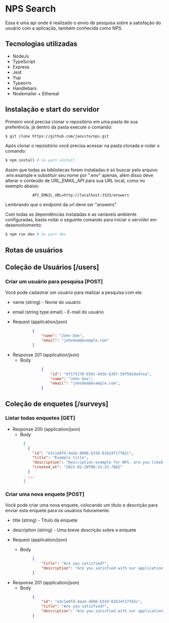 # NPS Search

Essa é uma api onde é realizado o envio de pesquisa sobre a satisfação do usuário com a aplicação, também conhecida como NPS.

## Tecnologias utilizadas
+ NodeJs
+ TypeScript
+ Express
+ Jest
+ Yup
+ Typeorm
+ Handlebars
+ Nodemailer + Ethereal

## Instalação e start do servidor
Primeiro você precisa clonar o repositório em uma pasta de sua preferência, já dentro da pasta execute o comando:
```sh
$ git clone https://github.com/jaovito/nps.git
```

Após clonar o repósitório você precisa acessar na pasta clonada e rodar o comando:
```sh
$ npm install # ou yarn install
```

Assim que todas as bibliotecas forem instaladas é só buscar pelo arquivo .env.example e substituir seu nome por ".env" apenas, além disso deve alterar o conteúdo de URL_EMAIL_API para sua URL local, como no exemplo abaixo:

                API_EMAIL_URL=http://localhost:3333/answers
Lembrando que o endpoint da url deve ser "answers"

Com todas as dependências instaladas e as variáveis ambiente configuradas, basta rodar o seguinte comando para iniciar o servidor em desenvolvimento:
```sh
$ npm run dev # ou yarn dev
```

## Rotas de usuários

## Coleção de Usuários [/users]

### Criar um usuário para pesquisa [POST]

Você pode cadastrar um usuário para realizar a pesquisa com ele.

+ name (string) - Nome do usuário
+ email (string type email) - E-mail do usuário


+ Request (application/json)

```json
            {
                "name": "John Doe",
                "email": "johndoe@example.com"
            }
```
            
            
+ Response 201 (application/json)
    + Body

```json
                {
                    "id": "bf175178-659c-4d36-b307-59f502da47ea",
                    "name": "John Doe",
                    "email": "johndoe@example.com",
                }
```
                
                
## Coleção de enquetes [/surveys]

### Listar todas enquetes [GET]

+ Response 200 (application/json)
    + Body
    
```json
        [
          {
            "id": "e3c1e0fd-4a2e-4606-b33d-81b24f17f62c",
            "title": "Example title",
            "description": "Description example for NPS, are you liked that?",
            "created_at": "2021-02-28T00:21:23.788Z"
          }
          ...
        ]
```

### Criar uma nova enquete [POST]

Você pode criar uma nova enquete, colocando um título e descrição para enviar esta enquete para os usuários futuramente.

+ title (string) - Título da enquete
+ description (string) - Uma breve descrição sobre a enquete

+ Request (application/json)
    + Body

```json
            {
                "title": "Are you satisfied?",
                "description": "Are you satisfied with our application?"
            }
```
           
+ Response 201 (application/json)
    + Body

```json
            {
                "id": "e3c1e0fd-4a2e-4606-b33d-81b24f17f62c",
                "title": "Are you satisfied?",
                "description": "Are you satisfied with our application?"
            }
```
